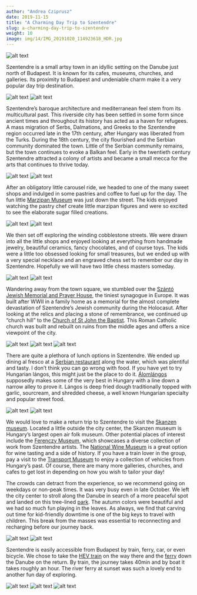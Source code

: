 ```yaml
---
author: "Andrea Cziprusz"
date: 2019-11-15
title: "A Charming Day Trip to Szentendre"
slug: a-charming-day-trip-to-szentendre
weight: 10
image: img/14/IMG_20191020_114923618_HDR.jpg
---
```


![alt text](/img/14/IMG_20191020_114923618_HDR.jpg "Szentendre")


Szentendre is a small artsy town in an idyllic setting on the Danube just north of Budapest.  It is known for its cafes, museums, churches, and galleries. Its proximity to Budapest and undeniable charm make it a very popular day trip destination.  

![alt text](/img/14/IMG_20191020_141915771.jpg#center  "vines")
![alt text](/img/14/IMG_20191020_113004402_HDR.jpg#center  "cukraszda")

Szentendre’s baroque architecture and mediterranean feel stem from its multicultural past.  This riverside city has been settled in some form since ancient times and throughout its history has acted as a haven for refugees. A mass migration of Serbs, Dalmations, and Greeks to the Szentendre region occurred late in the 17th century, after Hungary was liberated from the Turks. During the 18th century, the city flourished and the Serbian community dominated the town.  Little of the Serbian community remains, but the town continues to evoke a Balkan feel.  Early in the twentieth century Szentendre attracted a colony of artists and became a small mecca for the arts that continues to thrive today.

![alt text](/img/14/IMG_20191020_144738744_HDR.jpg#center  "lamp shades")
![alt text](/img/14/IMG_4695.jpg#center "street")

After an obligatory little carousel ride, we headed to one of the many sweet shops and indulged in some pastries and coffee to fuel up for the day. The fun little [Marzipan Museum](https://www.budapest.com/hungary/szentendre/culture/szabo-szamos_marzipan_museum.en.html) was just down the street. The kids enjoyed watching the pastry chef create little marzipan figures and were so excited to see the elaborate sugar filled creations.

![alt text](/img/14/IMG_20191020_110302775.jpg#center  "marzipan making")
![alt text](/img/14/IMG_20191020_112025245.jpg#center  "oz")

We then set off exploring the winding cobblestone streets. We were drawn into all the little shops and enjoyed looking at everything from handmade jewelry, beautiful ceramics, fancy chocolates, and of course toys. The kids were a little too obsessed looking for small treasures, but we ended up with a very special necklace and an engraved chess set to remember our day in Szentendre. Hopefully we will have two little chess masters someday.

![alt text](/img/14/IMG_20191020_144339551_HDR.jpg#center "ceramics")
![alt text](/img/14/IMG_20191020_135424251_HDR.jpg#center "chess")

Wandering away from the town square, we stumbled over the [Szántó Jewish Memorial and Prayer House](https://iranyszentendre.hu/en/szanto-memorial-and-jewish-prayer-house/), the tiniest synagogue in Europe.  It was built after WWII in a family home as a memorial for the almost complete devastation of Szentendre’s Jewish community during the Holocasut. After looking at the relics and placing a stone of remembrance, we continued up “church hill” to the [Church of St John the Baptist](https://en.funiq.hu/2334-st-john-the-baptist-church-szentendre). This Roman Catholic church was built and rebuilt on ruins from the middle ages and offers a nice viewpoint of the city.

![alt text](/img/14/IMG_20191020_135959199.jpg#center  "temple")
![alt text](/img/14/IMG_20191020_140559316_HDR.jpg#center  "memorial")
![alt text](/img/14/IMG_20191020_143246429.jpg#center  "rooftop")

There are quite a plethora of lunch options in Szentendre. We ended up dining al fresco at a [Serbian restaurant](http://emenu.hu/corner) along the water, which was plentiful and tasty.  I don’t think you can go wrong with food. If you have yet to try Hungarian lángos, this might just be the place to do it. [Álomlángos](https://www.facebook.com/alomlangosszentendre/) supposedly makes some of the very best in Hungary with a line down a narrow alley to prove it.  Lángos is deep fried dough traditionally topped with garlic, sourcream, and shredded cheese, a well known Hungarian specialty and popular street food.

![alt text](/img/14/IMG_20191020_121109445_HDR.jpg#center  "river walk")
![alt text](/img/14/IMG_20191019_140433718.jpg#center  "langos")

We would love to make a return trip to Szentendre to visit the [Skanzen museum](http://skanzen.hu/hu).  Located a little outside the city center, the Skanzen museum is Hungary’s largest open air folk museum. Other potential places of interest include the [Ferenczy Museum](http://www.muzeumicentrum.hu/en/), which showcases a diverse collection of work from Szentendre artists. The [National Wine Museum](http://www.bor-kor.hu//en/nemzeti-bormuzeum) is a great option for wine tasting and a side of history.  If you have a train lover in the group, pay a visit to the [Transport Museum](https://www.mmkm.hu/en/exhibitions/urban-transport-museum) to enjoy a collection of vehicles from Hungary’s past.  Of course, there are many more galleries, churches, and cafes to get lost in depending on how you wish to tailor your day!

The crowds can detract from the experience, so we recommend going on weekdays or non-peak times.  It was very busy even in late October.  We left the city center to stroll along the Danube in search of a more peaceful spot and landed on this tree-lined [park](https://www.google.com/maps/place/Cz%C3%B3bel+Park/@47.6749641,19.0776596,17z/data=!3m1!4b1!4m5!3m4!1s0x4741d67feb72c94b:0xda5d7ef871c81333!8m2!3d47.6749605!4d19.0798483).  The autumn colors were beautiful and we had so much fun playing in the leaves. As always, we find that carving out time for kid-friendly downtime is one of the big keys to travel with children. This break from the masses was essential to reconnecting and recharging before our journey back. 

![alt text](/img/14/IMG_20191020_153607685_HDR.jpg#center  "leaves")
![alt text](/img/14/IMG_20191020_152847254_HDR.jpg#center  "swing")

Szentendre is easily accessible from Budapest by train, ferry, car, or even bicycle. We chose to take the [HEV train](https://bkk.hu/menetrendek/#H5) on the way there and the [ferry](https://www.mahartpassnave.hu/en/timetable/danube-bend-excursion-boat-lines/budapest-szentendre/) down the Danube on the return.  By train, the journey takes 40min and by boat it takes roughly an hour.  The river ferry at sunset was such a lovely end to another fun day of exploring. 

![alt text](/img/14/IMG_20191020_173859965.jpg#center  "ship")
![alt text](/img/14/IMG_20191020_170204003_HDR.jpg#center  "E looking out")
![alt text](/img/14/IMG_4837-EFFECTS.jpg#center  "parliament")

